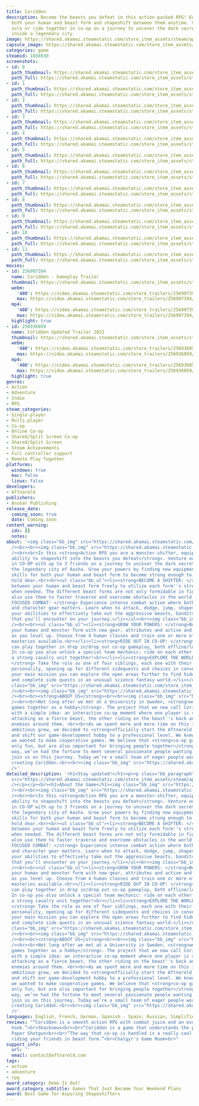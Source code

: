 ```yaml
---
title: Coridden
description: Become the beasts you defeat in this action-packed RPG! Equip and upgrade
  both your human and beast form and shapeshift between them anytime. Venture out
  solo or ride together in co-op on a journey to uncover the dark secrets sealed away
  inside a legendary city.
image: https://shared.akamai.steamstatic.com/store_item_assets/steam/apps/1656930/header.jpg?t=1729684119
capsule_image: https://shared.akamai.steamstatic.com/store_item_assets/steam/apps/1656930/capsule_231x87.jpg?t=1729684119
categories: game
steamid: 1656930
screenshots:
- id: 0
  path_thumbnail: https://shared.akamai.steamstatic.com/store_item_assets/steam/apps/1656930/ss_4bf979097e3ba01c17f12e34ddf9b46de56d8808.600x338.jpg?t=1729684119
  path_full: https://shared.akamai.steamstatic.com/store_item_assets/steam/apps/1656930/ss_4bf979097e3ba01c17f12e34ddf9b46de56d8808.1920x1080.jpg?t=1729684119
- id: 1
  path_thumbnail: https://shared.akamai.steamstatic.com/store_item_assets/steam/apps/1656930/ss_fbfec5bc48c1293aeb42ed20e237a6671cf78a7d.600x338.jpg?t=1729684119
  path_full: https://shared.akamai.steamstatic.com/store_item_assets/steam/apps/1656930/ss_fbfec5bc48c1293aeb42ed20e237a6671cf78a7d.1920x1080.jpg?t=1729684119
- id: 2
  path_thumbnail: https://shared.akamai.steamstatic.com/store_item_assets/steam/apps/1656930/ss_cf20e28a31aab6fc7fb475f9b081f057b30f22a4.600x338.jpg?t=1729684119
  path_full: https://shared.akamai.steamstatic.com/store_item_assets/steam/apps/1656930/ss_cf20e28a31aab6fc7fb475f9b081f057b30f22a4.1920x1080.jpg?t=1729684119
- id: 3
  path_thumbnail: https://shared.akamai.steamstatic.com/store_item_assets/steam/apps/1656930/ss_0c752d536407c293344bfdadaa0efa633bccaefd.600x338.jpg?t=1729684119
  path_full: https://shared.akamai.steamstatic.com/store_item_assets/steam/apps/1656930/ss_0c752d536407c293344bfdadaa0efa633bccaefd.1920x1080.jpg?t=1729684119
- id: 4
  path_thumbnail: https://shared.akamai.steamstatic.com/store_item_assets/steam/apps/1656930/ss_9709035f3bc03afd186ecf476f6b4c4dbd64321a.600x338.jpg?t=1729684119
  path_full: https://shared.akamai.steamstatic.com/store_item_assets/steam/apps/1656930/ss_9709035f3bc03afd186ecf476f6b4c4dbd64321a.1920x1080.jpg?t=1729684119
- id: 5
  path_thumbnail: https://shared.akamai.steamstatic.com/store_item_assets/steam/apps/1656930/ss_c65c5151c1d85ce52dddbf11751acb2a06c3a353.600x338.jpg?t=1729684119
  path_full: https://shared.akamai.steamstatic.com/store_item_assets/steam/apps/1656930/ss_c65c5151c1d85ce52dddbf11751acb2a06c3a353.1920x1080.jpg?t=1729684119
- id: 6
  path_thumbnail: https://shared.akamai.steamstatic.com/store_item_assets/steam/apps/1656930/ss_b1f34c9390c73f9d8e194294904e74457dd9c94d.600x338.jpg?t=1729684119
  path_full: https://shared.akamai.steamstatic.com/store_item_assets/steam/apps/1656930/ss_b1f34c9390c73f9d8e194294904e74457dd9c94d.1920x1080.jpg?t=1729684119
- id: 7
  path_thumbnail: https://shared.akamai.steamstatic.com/store_item_assets/steam/apps/1656930/ss_cbaffbfa714e38494897376845af0e0f5dc65c26.600x338.jpg?t=1729684119
  path_full: https://shared.akamai.steamstatic.com/store_item_assets/steam/apps/1656930/ss_cbaffbfa714e38494897376845af0e0f5dc65c26.1920x1080.jpg?t=1729684119
- id: 8
  path_thumbnail: https://shared.akamai.steamstatic.com/store_item_assets/steam/apps/1656930/ss_8486d5e52aa0d28f45fc58e8587f29315dbcc9f6.600x338.jpg?t=1729684119
  path_full: https://shared.akamai.steamstatic.com/store_item_assets/steam/apps/1656930/ss_8486d5e52aa0d28f45fc58e8587f29315dbcc9f6.1920x1080.jpg?t=1729684119
- id: 9
  path_thumbnail: https://shared.akamai.steamstatic.com/store_item_assets/steam/apps/1656930/ss_6d6aedfe0bc63f1548acdaab7e247a77ec388042.600x338.jpg?t=1729684119
  path_full: https://shared.akamai.steamstatic.com/store_item_assets/steam/apps/1656930/ss_6d6aedfe0bc63f1548acdaab7e247a77ec388042.1920x1080.jpg?t=1729684119
- id: 10
  path_thumbnail: https://shared.akamai.steamstatic.com/store_item_assets/steam/apps/1656930/ss_d309e97642f8e0a93b1b6d9547d78d38b512f722.600x338.jpg?t=1729684119
  path_full: https://shared.akamai.steamstatic.com/store_item_assets/steam/apps/1656930/ss_d309e97642f8e0a93b1b6d9547d78d38b512f722.1920x1080.jpg?t=1729684119
- id: 11
  path_thumbnail: https://shared.akamai.steamstatic.com/store_item_assets/steam/apps/1656930/ss_96680d7c93111b18278c694d5fb050a27dbcce36.600x338.jpg?t=1729684119
  path_full: https://shared.akamai.steamstatic.com/store_item_assets/steam/apps/1656930/ss_96680d7c93111b18278c694d5fb050a27dbcce36.1920x1080.jpg?t=1729684119
movies:
- id: 256997394
  name: Coridden - Gameplay Trailer
  thumbnail: https://shared.akamai.steamstatic.com/store_item_assets/steam/apps/256997394/movie.293x165.jpg?t=1708698804
  webm:
    '480': https://video.akamai.steamstatic.com/store_trailers/256997394/movie480_vp9.webm?t=1708698804
    max: https://video.akamai.steamstatic.com/store_trailers/256997394/movie_max_vp9.webm?t=1708698804
  mp4:
    '480': https://video.akamai.steamstatic.com/store_trailers/256997394/movie480.mp4?t=1708698804
    max: https://video.akamai.steamstatic.com/store_trailers/256997394/movie_max.mp4?t=1708698804
  highlight: true
- id: 256936059
  name: Coridden Updated Trailer 2023
  thumbnail: https://shared.akamai.steamstatic.com/store_item_assets/steam/apps/256936059/movie.293x165.jpg?t=1709025879
  webm:
    '480': https://video.akamai.steamstatic.com/store_trailers/256936059/movie480_vp9.webm?t=1709025879
    max: https://video.akamai.steamstatic.com/store_trailers/256936059/movie_max_vp9.webm?t=1709025879
  mp4:
    '480': https://video.akamai.steamstatic.com/store_trailers/256936059/movie480.mp4?t=1709025879
    max: https://video.akamai.steamstatic.com/store_trailers/256936059/movie_max.mp4?t=1709025879
  highlight: true
genres:
- Action
- Adventure
- Indie
- RPG
steam_categories:
- Single-player
- Multi-player
- Co-op
- Online Co-op
- Shared/Split Screen Co-op
- Shared/Split Screen
- Steam Achievements
- Full controller support
- Remote Play Together
platforms:
  windows: true
  mac: false
  linux: false
developers:
- Aftnareld
publishers:
- Anshar Publishing
release_date:
  coming_soon: true
  date: Coming soon
content_warning:
  ids: []
  notes:
about: '<img class="bb_img" src="https://shared.akamai.steamstatic.com/store_item_assets/steam/apps/1656930/extras/Quote_4__1_.png?t=1729684119"
  /><br><br><img class="bb_img" src="https://shared.akamai.steamstatic.com/store_item_assets/steam/apps/1656930/extras/Comp_1.gif?t=1729684119"
  /><br><br>In this <strong>Action RPG you are a monster-shifter, equipped with the
  ability to shapeshift into the beasts you defeat</strong>. Venture out alone or
  in CO-OP with up to 3 friends on a journey to uncover the dark secrets sealed inside
  the legendary city of Aasha. Grow your powers by finding new equipment and learning
  skills for both your human and beast form to become strong enough to save what you
  hold dear.<br><br><ul class="bb_ul"><li><strong>BECOME A SHIFTER: </strong> Switch
  between your human and beast form freely to utilize each form''s strengths and skills
  when needed. The different beast forms are not only formidable in fights, you can
  also use them to faster traverse and overcome obstacles in the world.<br></li><li><strong>ACTION
  FOCUSED COMBAT: </strong> Experience intense combat action where both your own skills
  and character gear matters. Learn when to attack, dodge, jump, shapeshift and use
  your abilities to effectively take out the aggressive beasts, bandits and machines
  that you’ll encounter on your journey.</li></ul><br><img class="bb_img" src="https://shared.akamai.steamstatic.com/store_item_assets/steam/apps/1656930/extras/Comp_2.gif?t=1729684119"
  /><br><br><ul class="bb_ul"><li><strong>GROW YOUR POWERS: </strong>Build up both
  your human and monster form with new gear, attributes and active and passive skills
  as you level up. Choose from 4 human classes and train one or more of the 7 beast
  masteries available.<br></li><li><strong>RIDE OUT IN CO-OP: </strong>Up to 4 players
  can play together in drop in/drop out co-op gameplay, both offline/locally and online.
  In co-op you also unlock a special team mechanic: ride on each other’s back to become
  a strong cavalry unit together!<br></li><li><strong>EXPLORE THE WORLD OF HEERA:
  </strong> Take the role as one of four siblings, each one with their own distinct
  personality, opening up for different sidequests and choices in conversations. Alongside
  your main mission you can explore the open areas further to find hidden treasures
  and complete side quests in an unusual science fantasy world.</li></ul><br><img
  class="bb_img" src="https://shared.akamai.steamstatic.com/store_item_assets/steam/apps/1656930/extras/Comp_3.gif?t=1729684119"
  /><br><br><img class="bb_img" src="https://shared.akamai.steamstatic.com/store_item_assets/steam/apps/1656930/extras/Header.png?t=1729684119"
  /><br><br><strong>ABOUT US</strong><br><br><img class="bb_img" src="https://shared.akamai.steamstatic.com/store_item_assets/steam/apps/1656930/extras/team.png?t=1729684119"
  /><br><br>Not long after we met at a University in Sweden, <strong>we started making
  games together as a hobby</strong>. The project that we now call Coridden, started
  with a simple idea: an interactive co-op moment where one player is steering and
  attacking as a fierce beast, the other riding on the beast''s back and shooting
  enemies around them. <br><br>As we spent more and more time on this idea, and the
  ambitious grew, we decided to <strong>officially start the Aftnareld studio in 2018</strong>
  and shift our game-development hobby to a professional level. We knew from the start
  we wanted to make cooperative games. We believe that <strong>co-op games are not
  only fun, but are also important for bringing people together</strong>!  Along the
  way, we’ve had the fortune to meet several passionate people wanting to help and
  join us on this journey. Today we’re a small team of eager people working hard on
  creating Coridden.<br><br><img class="bb_img" src="https://shared.akamai.steamstatic.com/store_item_assets/steam/apps/1656930/extras/Header.png?t=1729684119"
  />'
detailed_description: '<h1>Stay updated!</h1><p><p class="bb_paragraph"><img class="bb_img"
  src="https://shared.akamai.steamstatic.com/store_item_assets/steam/apps/1656930/extras/CORIDDEN.png?t=1729684119"
  /></p></p><br><h1>About the Game</h1><img class="bb_img" src="https://shared.akamai.steamstatic.com/store_item_assets/steam/apps/1656930/extras/Quote_4__1_.png?t=1729684119"
  /><br><br><img class="bb_img" src="https://shared.akamai.steamstatic.com/store_item_assets/steam/apps/1656930/extras/Comp_1.gif?t=1729684119"
  /><br><br>In this <strong>Action RPG you are a monster-shifter, equipped with the
  ability to shapeshift into the beasts you defeat</strong>. Venture out alone or
  in CO-OP with up to 3 friends on a journey to uncover the dark secrets sealed inside
  the legendary city of Aasha. Grow your powers by finding new equipment and learning
  skills for both your human and beast form to become strong enough to save what you
  hold dear.<br><br><ul class="bb_ul"><li><strong>BECOME A SHIFTER: </strong> Switch
  between your human and beast form freely to utilize each form''s strengths and skills
  when needed. The different beast forms are not only formidable in fights, you can
  also use them to faster traverse and overcome obstacles in the world.<br></li><li><strong>ACTION
  FOCUSED COMBAT: </strong> Experience intense combat action where both your own skills
  and character gear matters. Learn when to attack, dodge, jump, shapeshift and use
  your abilities to effectively take out the aggressive beasts, bandits and machines
  that you’ll encounter on your journey.</li></ul><br><img class="bb_img" src="https://shared.akamai.steamstatic.com/store_item_assets/steam/apps/1656930/extras/Comp_2.gif?t=1729684119"
  /><br><br><ul class="bb_ul"><li><strong>GROW YOUR POWERS: </strong>Build up both
  your human and monster form with new gear, attributes and active and passive skills
  as you level up. Choose from 4 human classes and train one or more of the 7 beast
  masteries available.<br></li><li><strong>RIDE OUT IN CO-OP: </strong>Up to 4 players
  can play together in drop in/drop out co-op gameplay, both offline/locally and online.
  In co-op you also unlock a special team mechanic: ride on each other’s back to become
  a strong cavalry unit together!<br></li><li><strong>EXPLORE THE WORLD OF HEERA:
  </strong> Take the role as one of four siblings, each one with their own distinct
  personality, opening up for different sidequests and choices in conversations. Alongside
  your main mission you can explore the open areas further to find hidden treasures
  and complete side quests in an unusual science fantasy world.</li></ul><br><img
  class="bb_img" src="https://shared.akamai.steamstatic.com/store_item_assets/steam/apps/1656930/extras/Comp_3.gif?t=1729684119"
  /><br><br><img class="bb_img" src="https://shared.akamai.steamstatic.com/store_item_assets/steam/apps/1656930/extras/Header.png?t=1729684119"
  /><br><br><strong>ABOUT US</strong><br><br><img class="bb_img" src="https://shared.akamai.steamstatic.com/store_item_assets/steam/apps/1656930/extras/team.png?t=1729684119"
  /><br><br>Not long after we met at a University in Sweden, <strong>we started making
  games together as a hobby</strong>. The project that we now call Coridden, started
  with a simple idea: an interactive co-op moment where one player is steering and
  attacking as a fierce beast, the other riding on the beast''s back and shooting
  enemies around them. <br><br>As we spent more and more time on this idea, and the
  ambitious grew, we decided to <strong>officially start the Aftnareld studio in 2018</strong>
  and shift our game-development hobby to a professional level. We knew from the start
  we wanted to make cooperative games. We believe that <strong>co-op games are not
  only fun, but are also important for bringing people together</strong>!  Along the
  way, we’ve had the fortune to meet several passionate people wanting to help and
  join us on this journey. Today we’re a small team of eager people working hard on
  creating Coridden.<br><br><img class="bb_img" src="https://shared.akamai.steamstatic.com/store_item_assets/steam/apps/1656930/extras/Header.png?t=1729684119"
  />'
languages: English, French, German, Spanish - Spain, Russian, Simplified Chinese
reviews: "“Coridden is a smooth action RPG with combat juice and an excellent shapeshifting
  hook.”<br>Shacknews<br><br>“Coridden is a game that understands the power of Horsey.”<br>Rock
  Paper Shotgun<br><br>“The way that co-op is handled is a really cool concept, especially
  riding your friends in beast form.”<br>Chalgyr's Game Room<br>"
support_info:
  url: ''
  email: contact@aftnareld.com
tags:
- action
- adventure
- rpg
award_category: Demo Is Out!
award_category_subtitle: Games That Just Became Your Weekend Plans
award: Best Game for Aspiring Shapeshifters
---
```


